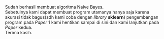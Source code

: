 Sudah berhasil membuat algoritma Naive Bayes.<br>
Sebetulnya kami dapat membuat program utamanya hanya saja karena akurasi tidak bagus(sdh kami coba dengan <i>library</i> <b>sklearn</b>) pengembangan program pada <i>Paper</i> 1 kami hentikan sampai di sini dan kami lanjutkan pada <i>Paper</i> kedua.<br>
Terima kasih.
